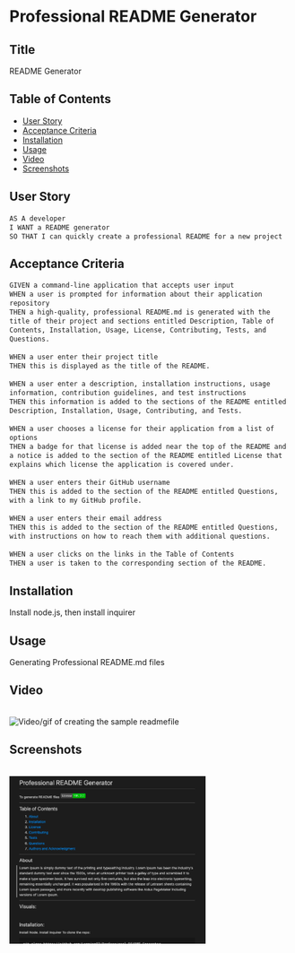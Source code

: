 # Professional README Generator


## Title

README Generator

## Table of Contents 

- [User Story](#user_story)
- [Acceptance Criteria](#acceptance_criteria)
- [Installation](#installation)
- [Usage](#usage)
- [Video](#video)
- [Screenshots](#screenshots)


## User Story
```
AS A developer
I WANT a README generator
SO THAT I can quickly create a professional README for a new project
```

## Acceptance Criteria
```
GIVEN a command-line application that accepts user input
WHEN a user is prompted for information about their application repository
THEN a high-quality, professional README.md is generated with the title of their project and sections entitled Description, Table of Contents, Installation, Usage, License, Contributing, Tests, and Questions.

WHEN a user enter their project title
THEN this is displayed as the title of the README.

WHEN a user enter a description, installation instructions, usage information, contribution guidelines, and test instructions
THEN this information is added to the sections of the README entitled Description, Installation, Usage, Contributing, and Tests.

WHEN a user chooses a license for their application from a list of options
THEN a badge for that license is added near the top of the README and a notice is added to the section of the README entitled License that explains which license the application is covered under.

WHEN a user enters their GitHub username
THEN this is added to the section of the README entitled Questions, with a link to my GitHub profile.

WHEN a user enters their email address
THEN this is added to the section of the README entitled Questions, with instructions on how to reach them with additional questions.

WHEN a user clicks on the links in the Table of Contents
THEN a user is taken to the corresponding section of the README.
```



## Installation

Install node.js, then install inquirer

## Usage

Generating Professional README.md files 


## Video

<br><img src="./assets/images/New Recording.gif" alt="Video/gif of creating the sample readmefile" width="550"/>



## Screenshots

<br><img src="./assets/images/screen1.png" alt="screenshot of starting page" width="350"/>

